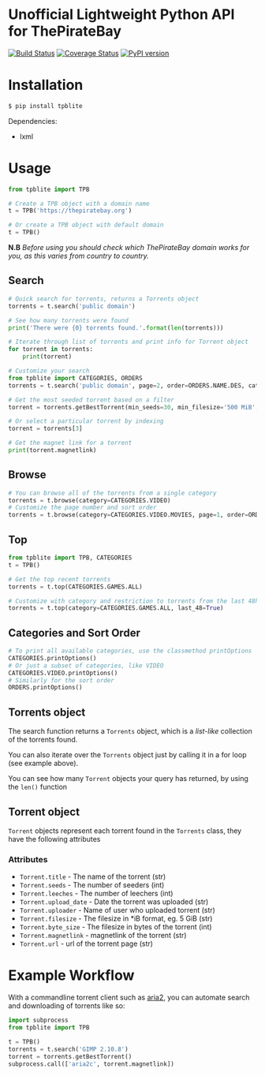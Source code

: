 # Unofficial Lightweight Python API for ThePirateBay

[![Build Status](https://travis-ci.com/mattlyon93/tpb-lite.svg?branch=master)](https://travis-ci.com/mattlyon93/tpb-lite) [![Coverage Status](https://coveralls.io/repos/github/mattlyon93/tpb-lite/badge.svg?branch=master)](https://coveralls.io/github/mattlyon93/tpb-lite?branch=master) [![PyPI version](https://badge.fury.io/py/tpblite.png)](https://badge.fury.io/py/tpblite) 

Installation
=============
```sh
$ pip install tpblite
```

Dependencies:
 - lxml

Usage
==========

```python
from tpblite import TPB

# Create a TPB object with a domain name
t = TPB('https://thepiratebay.org')

# Or create a TPB object with default domain
t = TPB()
```
**N.B** *Before using you should check which ThePirateBay domain works for you, as this varies from country to country.*
## Search
```python
# Quick search for torrents, returns a Torrents object
torrents = t.search('public domain')

# See how many torrents were found
print('There were {0} torrents found.'.format(len(torrents)))

# Iterate through list of torrents and print info for Torrent object
for torrent in torrents:
    print(torrent)

# Customize your search
from tpblite import CATEGORIES, ORDERS
torrents = t.search('public domain', page=2, order=ORDERS.NAME.DES, category=CATEGORIES.VIDEO.MOVIES)

# Get the most seeded torrent based on a filter
torrent = torrents.getBestTorrent(min_seeds=30, min_filesize='500 MiB', max_filesize='4 GiB')

# Or select a particular torrent by indexing
torrent = torrents[3]

# Get the magnet link for a torrent
print(torrent.magnetlink)
```
## Browse
```python
# You can browse all of the torrents from a single category
torrents = t.browse(category=CATEGORIES.VIDEO)
# Customize the page number and sort order
torrents = t.browse(category=CATEGORIES.VIDEO.MOVIES, page=1, order=ORDERS.UPLOADED.DES)
```

## Top
```python
from tpblite import TPB, CATEGORIES
t = TPB()

# Get the top recent torrents 
torrents = t.top(CATEGORIES.GAMES.ALL)

# Customize with category and restriction to torrents from the last 48h
torrents = t.top(category=CATEGORIES.GAMES.ALL, last_48=True)
```

## Categories and Sort Order
```python
# To print all available categories, use the classmethod printOptions
CATEGORIES.printOptions()
# Or just a subset of categories, like VIDEO
CATEGORIES.VIDEO.printOptions()
# Similarly for the sort order
ORDERS.printOptions()
```

## Torrents object
The search function returns a `Torrents` object, which is a *list-like* collection of the torrents found.

You can also iterate over the `Torrents` object just by calling it in a for loop (see example above).

You can see how many `Torrent` objects your query has returned, by using the `len()` function

## Torrent object
`Torrent` objects represent each torrent found in the `Torrents` class, they have the following attributes

### Attributes
- `Torrent.title` - The name of the torrent (str)
- `Torrent.seeds` - The number of seeders (int)
- `Torrent.leeches` - The number of leechers (int)
- `Torrent.upload_date` - Date the torrent was uploaded (str)
- `Torrent.uploader` - Name of user who uploaded torrent (str)
- `Torrent.filesize` - The filesize in *iB format, eg. 5 GiB (str)
- `Torrent.byte_size` - The filesize in bytes of the torrent (int)
- `Torrent.magnetlink` - magnetlink of the torrent (str)
- `Torrent.url` - url of the torrent page (str)

Example Workflow
==========

With a commandline torrent client such as [aria2](https://aria2.github.io/), you can automate search and downloading of torrents like so:
```python
import subprocess
from tpblite import TPB

t = TPB()
torrents = t.search('GIMP 2.10.8')
torrent = torrents.getBestTorrent()
subprocess.call(['aria2c', torrent.magnetlink])
```
